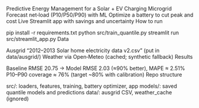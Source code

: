 Predictive Energy Management for a Solar + EV Charging Microgrid
Forecast net‑load (P10/P50/P90) with ML
Optimize a battery to cut peak and cost
Live Streamlit app with savings and uncertainty
How to run

pip install -r requirements.txt
python src/train_quantile.py
streamlit run src/streamlit_app.py
Data

Ausgrid “2012–2013 Solar home electricity data v2.csv” (put in data/ausgrid/)
Weather via Open‑Meteo (cached; synthetic fallback)
Results

Baseline RMSE 20.75 → Model RMSE 2.03 (≈90% better), MAPE ≈ 2.51%
P10–P90 coverage ≈ 76% (target ~80% with calibration)
Repo structure

src/: loaders, features, training, battery optimizer, app
models/: saved quantile models and predictions
data/: ausgrid CSV, weather_cache (ignored)